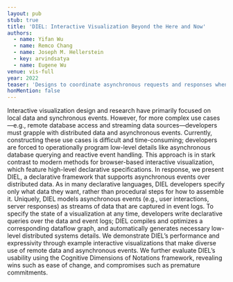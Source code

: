 ```yaml
---
layout: pub
stub: true
title: 'DIEL: Interactive Visualization Beyond the Here and Now'
authors:
  - name: Yifan Wu
  - name: Remco Chang
  - name: Joseph M. Hellerstein
  - key: arvindsatya
  - name: Eugene Wu
venue: vis-full
year: 2022
teaser: 'Designs to coordinate asynchronous requests and responses when querying over distributed data: (a) renders the most recent interaction request; (b) renders the most recent response received as well as any <em>pending interactions</em>; (c) renders snapshots of all interactions and their corresponding results.'
honMention: false
---
```

Interactive visualization design and research have primarily focused on local data and synchronous events. However, for more complex use cases—e.g., remote database access and streaming data sources—developers must grapple with distributed data and asynchronous events. Currently, constructing these use cases is difficult and time-consuming; developers are forced to operationally program low-level details like asynchronous database querying and reactive event handling. This approach is in stark contrast to modern methods for browser-based interactive visualization, which feature high-level declarative specifications. In response, we present DIEL, a declarative framework that supports asynchronous events over distributed data. As in many declarative languages, DIEL developers specify only what data they want, rather than procedural steps for how to assemble it. Uniquely, DIEL models asynchronous events (e.g., user interactions, server responses) as streams of data that are captured in event logs. To specify the state of a visualization at any time, developers write declarative queries over the data and event logs; DIEL compiles and optimizes a corresponding dataflow graph, and automatically generates necessary low-level distributed systems details. We demonstrate DIEL’s performance and expressivity through example interactive visualizations that make diverse use of remote data and asynchronous events. We further evaluate DIEL’s usability using the Cognitive Dimensions of Notations framework, revealing wins such as ease of change, and compromises such as premature commitments.
